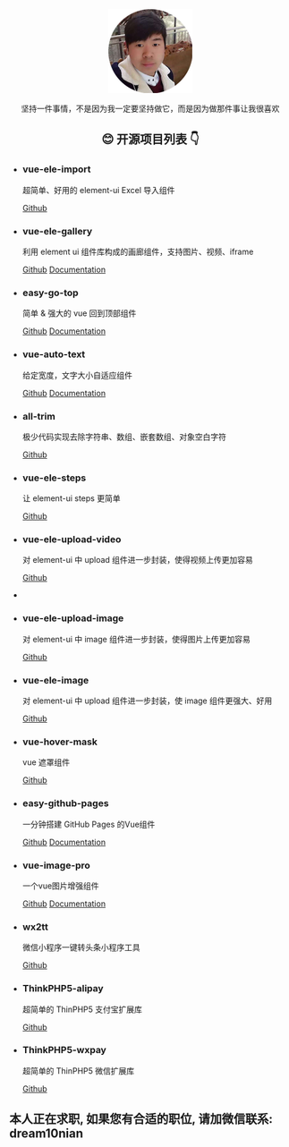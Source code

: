 <main>
  <section>
    <div align="center">
      <img  src="./avatar.png" alt="张超杰" />
      <p>坚持一件事情，不是因为我一定要坚持做它，而是因为做那件事让我很喜欢</p>
    </div>
  </section>

  <section>
    <h2 align="center">😊 开源项目列表 👇</h2>
    <ul>
      <li>
        <h3>vue-ele-import</h3>
        <p>
          超简单、好用的 element-ui Excel 导入组件
        </p>
        <p>
          <a href="https://github.com/dream2023/vue-ele-import">Github</a>
        </p>
      </li>
      <li>
        <h3>vue-ele-gallery</h3>
        <p>
          利用 element ui 组件库构成的画廊组件，支持图片、视频、iframe
        </p>
        <p>
          <a href="https://github.com/dream2023/vue-ele-gallery">Github</a>
          <a href="https://dream2023.github.io/vue-ele-gallery/">Documentation</a>
        </p>
      </li>
      <li>
        <h3>easy-go-top</h3>
        <p>
          简单 & 强大的 vue 回到顶部组件
        </p>
        <p>
          <a href="https://github.com/dream2023/easy-go-top">Github</a>
          <a href="https://dream2023.github.io/easy-go-top/">Documentation</a>
        </p>
      </li>
      <li>
        <h3>vue-auto-text</h3>
        <p>
          给定宽度，文字大小自适应组件
        </p>
        <p>
          <a href="https://github.com/dream2023/vue-auto-text">Github</a>
          <a href="https://dream2023.github.io/vue-auto-text/">Documentation</a>
        </p>
      </li>
      <li>
        <h3>all-trim</h3>
        <p>
          极少代码实现去除字符串、数组、嵌套数组、对象空白字符
        </p>
        <p>
          <a href="https://github.com/dream2023/all-trim">Github</a>
        </p>
      </li>
      <li>
        <h3>vue-ele-steps</h3>
        <p>
          让 element-ui steps 更简单
        </p>
        <p>
          <a href="https://github.com/dream2023/vue-ele-steps">Github</a>
        </p>
      </li>
      <li>
        <h3>vue-ele-upload-video</h3>
        <p>
          对 element-ui 中 upload 组件进一步封装，使得视频上传更加容易
        </p>
        <p>
          <a href="https://github.com/dream2023/vue-ele-upload-video">Github</a>
        </p>
      </li>
      <li>
      <li>
        <h3>vue-ele-upload-image</h3>
        <p>
          对 element-ui 中 image 组件进一步封装，使得图片上传更加容易
        </p>
        <p>
          <a href="https://github.com/dream2023/vue-ele-upload-image">Github</a>
        </p>
      </li>
      <li>
        <h3>vue-ele-image</h3>
        <p>
          对 element-ui 中 upload 组件进一步封装，使 image 组件更强大、好用
        </p>
        <p>
          <a href="https://github.com/dream2023/vue-ele-image">Github</a>
        </p>
      </li>
      <li>
        <h3>vue-hover-mask</h3>
        <p>
          vue 遮罩组件
        </p>
        <p>
          <a href="https://github.com/dream2023/vue-hover-mask">Github</a>
        </p>
      </li>
      <li>
        <h3>easy-github-pages</h3>
        <p>
          一分钟搭建 GitHub Pages 的Vue组件
        </p>
        <p>
          <a href="https://github.com/dream2023/easy-github-pages">Github</a>
          <a href="https://dream2023.github.io/easy-github-pages/">Documentation</a>
        </p>
      </li>
      <li>
        <h3>vue-image-pro</h3>
        <p>
          一个vue图片增强组件
        </p>
        <p>
          <a href="https://github.com/dream2023/vue-image-pro">Github</a>
          <a href="https://dream2023.github.io/vue-image-pro/">Documentation</a>
        </p>
      </li>
      <li>
        <h3>wx2tt</h3>
        <p>
          微信小程序一键转头条小程序工具
        </p>
        <p>
          <a href="https://github.com/dream2023/wx2tt">Github</a>
        </p>
      </li>
      <li>
        <h3>ThinkPHP5-alipay</h3>
        <p>
          超简单的 ThinPHP5 支付宝扩展库
        </p>
        <p>
          <a href="https://github.com/dream2023/ThinkPHP5-alipay">Github</a>
        </p>
      </li>
      <li>
        <h3>ThinkPHP5-wxpay</h3>
        <p>
          超简单的 ThinPHP5 微信扩展库
        </p>
        <p>
          <a href="https://github.com/dream2023/ThinkPHP5-wxpay">Github</a>
        </p>
      </li>
    </ul>
  </section>
  <section>
    <h2>本人正在求职, 如果您有合适的职位, 请加微信联系: dream10nian</h2>
  </section>
</main>
